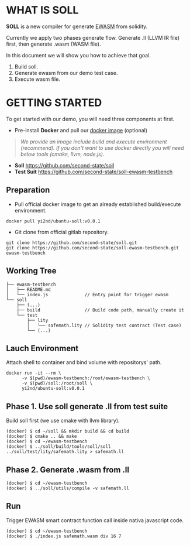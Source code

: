 # WHAT IS SOLL
**SOLL** is a new compiler for generate [EWASM](https://github.com/ewasm) from solidity.

Currently we apply two phases generate flow. Generate .ll (LLVM IR file) first, then generate .wasm (WASM file).

In this document we will show you how to achieve that goal.

1. Build soll.
2. Generate ewasm from our demo test case.
3. Execute wasm file.

# GETTING STARTED

To get started with our demo, you will need three components at first.

- Pre-install **Docker** and pull our [docker image](https://hub.docker.com/r/yi2nd/ubuntu-soll-build/) (optional)  

> *We provide an image include build and execute environment (recommend). If you don't want to use docker directly you will need below tools (cmake, llvm, node.js).*

- **Soll** https://github.com/second-state/soll
- **Test Suit** https://github.com/second-state/soll-ewasm-testbench

## Preparation
- Pull official docker image to get an already established build/execute environment.
```Shell
docker pull yi2nd/ubuntu-soll:v0.0.1
```

- Git clone from official gitlab repository.
```Shell
git clone https://github.com/second-state/soll.git
git clone https://github.com/second-state/soll-ewasm-testbench.git ewasm-testbench
```


## Working Tree
```
├── ewasm-testbench
│   ├── README.md
│   └── index.js              // Entry point for trigger ewasm 
└── soll
    ├── (...)
    ├── build                 // Build code path, manually create it
    └── test
        ├── lity
        │   └── safemath.lity // Solidity test contract (Test case)
        └── (...)
```

## Lauch Environment
Attach shell to container and bind volume with repositorys' path.
```Shell
docker run -it --rm \
      -v $(pwd)/ewasm-testbench:/root/ewasm-testbench \
      -v $(pwd)/soll:/root/soll \
      yi2nd/ubuntu-soll:v0.0.1
```

## Phase 1. Use soll generate .ll from test suite
Build soll first (we use cmake with llvm library).
```Shell
(docker) $ cd ~/soll && mkdir build && cd build
(docker) $ cmake .. && make
(docker) $ cd ~/ewasm-testbench
(docker) $ ../soll/build/tools/soll/soll ../soll/test/lity/safemath.lity > safemath.ll
```

## Phase 2. Generate .wasm from .ll
```Shell
(docker) $ cd ~/ewasm-testbench
(docker) $ ../soll/utils/compile -v safemath.ll
```

## Run 
Trigger EWASM smart contract function call inside nativa javascript code.
```Shell
(docker) $ cd ~/ewasm-testbench
(docker) $ ./index.js safemath.wasm div 16 7
```
